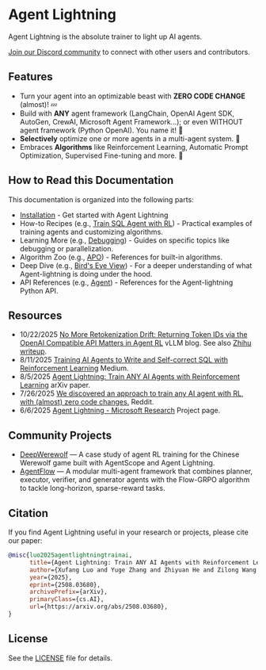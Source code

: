 # Agent Lightning

Agent Lightning is the absolute trainer to light up AI agents.

[Join our Discord community](https://discord.gg/RYk7CdvDR7) to connect with other users and contributors.

## Features

- Turn your agent into an optimizable beast with **ZERO CODE CHANGE** (almost)! 💤
- Build with **ANY** agent framework (LangChain, OpenAI Agent SDK, AutoGen, CrewAI, Microsoft Agent Framework...); or even WITHOUT agent framework (Python OpenAI). You name it! 🤖
- **Selectively** optimize one or more agents in a multi-agent system. 🎯
- Embraces **Algorithms** like Reinforcement Learning, Automatic Prompt Optimization, Supervised Fine-tuning and more. 🤗

## How to Read this Documentation

This documentation is organized into the following parts:

- [Installation](tutorials/installation.md) - Get started with Agent Lightning
- How-to Recipes (e.g., [Train SQL Agent with RL](how-to/train-sql-agent.md)) - Practical examples of training agents and customizing algorithms.
- Learning More (e.g., [Debugging](tutorials/debug.md)) - Guides on specific topics like debugging or parallelization.
- Algorithm Zoo (e.g., [APO](algorithm-zoo/apo.md)) - References for built-in algorithms.
- Deep Dive (e.g., [Bird's Eye View](deep-dive/birds-eye-view.md)) - For a deeper understanding of what Agent-lightning is doing under the hood.
- API References (e.g., [Agent](reference/agent.md)) - References for the Agent-lightning Python API.

## Resources

- 10/22/2025 [No More Retokenization Drift: Returning Token IDs via the OpenAI Compatible API Matters in Agent RL](https://blog.vllm.ai/2025/10/22/agent-lightning.html) vLLM blog. See also [Zhihu writeup](https://zhuanlan.zhihu.com/p/1965067274642785725).
- 8/11/2025 [Training AI Agents to Write and Self-correct SQL with Reinforcement Learning](https://medium.com/@yugez/training-ai-agents-to-write-and-self-correct-sql-with-reinforcement-learning-571ed31281ad) Medium.
- 8/5/2025 [Agent Lightning: Train ANY AI Agents with Reinforcement Learning](https://arxiv.org/abs/2508.03680) arXiv paper.
- 7/26/2025 [We discovered an approach to train any AI agent with RL, with (almost) zero code changes.](https://www.reddit.com/r/LocalLLaMA/comments/1m9m670/we_discovered_an_approach_to_train_any_ai_agent/) Reddit.
- 6/6/2025 [Agent Lightning - Microsoft Research](https://www.microsoft.com/en-us/research/project/agent-lightning/) Project page.

## Community Projects

- [DeepWerewolf](https://github.com/af-74413592/DeepWerewolf) — A case study of agent RL training for the Chinese Werewolf game built with AgentScope and Agent Lightning.
- [AgentFlow](https://agentflow.stanford.edu/) — A modular multi-agent framework that combines planner, executor, verifier, and generator agents with the Flow-GRPO algorithm to tackle long-horizon, sparse-reward tasks.

## Citation

If you find Agent Lightning useful in your research or projects, please cite our paper:

```bibtex
@misc{luo2025agentlightningtrainai,
      title={Agent Lightning: Train ANY AI Agents with Reinforcement Learning},
      author={Xufang Luo and Yuge Zhang and Zhiyuan He and Zilong Wang and Siyun Zhao and Dongsheng Li and Luna K. Qiu and Yuqing Yang},
      year={2025},
      eprint={2508.03680},
      archivePrefix={arXiv},
      primaryClass={cs.AI},
      url={https://arxiv.org/abs/2508.03680},
}
```

## License

See the [LICENSE](https://github.com/microsoft/agent-lightning/blob/main/LICENSE) file for details.
